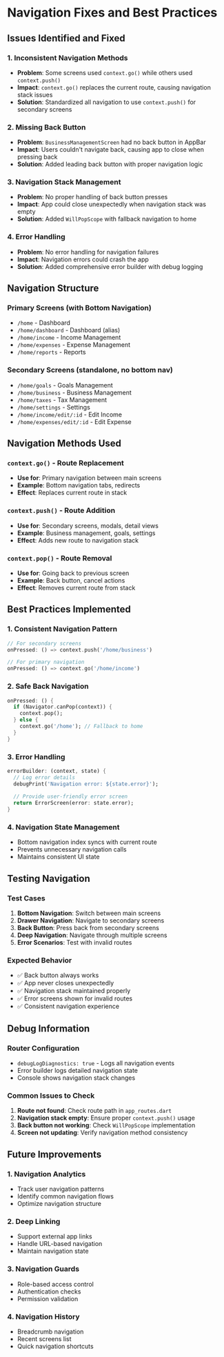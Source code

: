 # Navigation Fixes and Best Practices

## Issues Identified and Fixed

### 1. **Inconsistent Navigation Methods**
- **Problem**: Some screens used `context.go()` while others used `context.push()`
- **Impact**: `context.go()` replaces the current route, causing navigation stack issues
- **Solution**: Standardized all navigation to use `context.push()` for secondary screens

### 2. **Missing Back Button**
- **Problem**: `BusinessManagementScreen` had no back button in AppBar
- **Impact**: Users couldn't navigate back, causing app to close when pressing back
- **Solution**: Added leading back button with proper navigation logic

### 3. **Navigation Stack Management**
- **Problem**: No proper handling of back button presses
- **Impact**: App could close unexpectedly when navigation stack was empty
- **Solution**: Added `WillPopScope` with fallback navigation to home

### 4. **Error Handling**
- **Problem**: No error handling for navigation failures
- **Impact**: Navigation errors could crash the app
- **Solution**: Added comprehensive error builder with debug logging

## Navigation Structure

### Primary Screens (with Bottom Navigation)
- `/home` - Dashboard
- `/home/dashboard` - Dashboard (alias)
- `/home/income` - Income Management
- `/home/expenses` - Expense Management
- `/home/reports` - Reports

### Secondary Screens (standalone, no bottom nav)
- `/home/goals` - Goals Management
- `/home/business` - Business Management
- `/home/taxes` - Tax Management
- `/home/settings` - Settings
- `/home/income/edit/:id` - Edit Income
- `/home/expenses/edit/:id` - Edit Expense

## Navigation Methods Used

### `context.go()` - Route Replacement
- **Use for**: Primary navigation between main screens
- **Example**: Bottom navigation tabs, redirects
- **Effect**: Replaces current route in stack

### `context.push()` - Route Addition
- **Use for**: Secondary screens, modals, detail views
- **Example**: Business management, goals, settings
- **Effect**: Adds new route to navigation stack

### `context.pop()` - Route Removal
- **Use for**: Going back to previous screen
- **Example**: Back button, cancel actions
- **Effect**: Removes current route from stack

## Best Practices Implemented

### 1. **Consistent Navigation Pattern**
```dart
// For secondary screens
onPressed: () => context.push('/home/business')

// For primary navigation
onPressed: () => context.go('/home/income')
```

### 2. **Safe Back Navigation**
```dart
onPressed: () {
  if (Navigator.canPop(context)) {
    context.pop();
  } else {
    context.go('/home'); // Fallback to home
  }
}
```

### 3. **Error Handling**
```dart
errorBuilder: (context, state) {
  // Log error details
  debugPrint('Navigation error: ${state.error}');
  
  // Provide user-friendly error screen
  return ErrorScreen(error: state.error);
}
```

### 4. **Navigation State Management**
- Bottom navigation index syncs with current route
- Prevents unnecessary navigation calls
- Maintains consistent UI state

## Testing Navigation

### Test Cases
1. **Bottom Navigation**: Switch between main screens
2. **Drawer Navigation**: Navigate to secondary screens
3. **Back Button**: Press back from secondary screens
4. **Deep Navigation**: Navigate through multiple screens
5. **Error Scenarios**: Test with invalid routes

### Expected Behavior
- ✅ Back button always works
- ✅ App never closes unexpectedly
- ✅ Navigation stack maintained properly
- ✅ Error screens shown for invalid routes
- ✅ Consistent navigation experience

## Debug Information

### Router Configuration
- `debugLogDiagnostics: true` - Logs all navigation events
- Error builder logs detailed navigation state
- Console shows navigation stack changes

### Common Issues to Check
1. **Route not found**: Check route path in `app_routes.dart`
2. **Navigation stack empty**: Ensure proper `context.push()` usage
3. **Back button not working**: Check `WillPopScope` implementation
4. **Screen not updating**: Verify navigation method consistency

## Future Improvements

### 1. **Navigation Analytics**
- Track user navigation patterns
- Identify common navigation flows
- Optimize navigation structure

### 2. **Deep Linking**
- Support external app links
- Handle URL-based navigation
- Maintain navigation state

### 3. **Navigation Guards**
- Role-based access control
- Authentication checks
- Permission validation

### 4. **Navigation History**
- Breadcrumb navigation
- Recent screens list
- Quick navigation shortcuts
